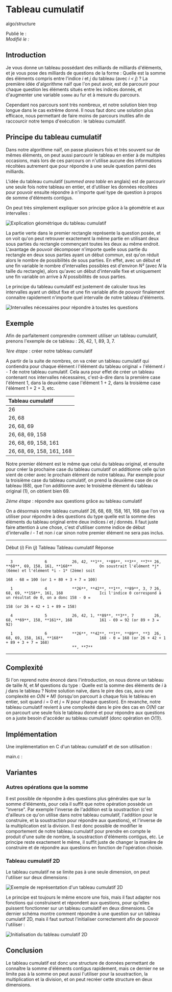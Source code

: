 Tableau cumulatif
=================
algo/structure

Publié le :   
*Modifié le :*

## Introduction

Je vous donne un tableau possédant des milliards de milliards d'éléments, et je vous pose des milliards de questions de la forme : Quelle est la somme des éléments compris entre l'indice *i* et *j* du tableau (avec *i < j*) ? La première idée d'algorithme naïf que l'on peut avoir, est de parcourir pour chaque question les éléments situés entre les indices donnés, et d'augmenter une variable `somme` au fur et à mesure du parcours.

Cependant nos parcours sont très nombreux, et notre solution bien trop longue dans le cas extrême donné. Il nous faut donc une solution plus efficace, nous permettant de faire moins de parcours inutiles afin de raccourcir notre temps d'exécution : le tableau cumulatif.

## Principe du tableau cumulatif

Dans notre algorithme naïf, on passe plusieurs fois et très souvent sur de mêmes éléments, on peut aussi parcourir le tableau en entier à de multiples occasions, mais lors de ces parcours on n'utilise aucune des informations récoltées autrement que pour répondre à une seule question parmi des milliards.

L'idée du tableau cumulatif (*summed area table* en anglais) est de parcourir une seule fois notre tableau en entier, et d'utiliser les données récoltées pour pouvoir ensuite répondre à n'importe quel type de question à propos de somme d'éléments contigus.

On peut très simplement expliquer son principe grâce à la géométrie et aux intervalles :

![Explication géométrique du tableau cumulatif](/static/img/algo/structure/tableau_cumulatif/explication_geo.png)

La partie verte dans le premier rectangle représente la question posée, et on voit qu'on peut retrouver exactement la même partie en utilisant deux sous parties du rectangle commençant toutes les deux au même endroit. L'avantage de pouvoir décomposer n'importe quelle sous partie du rectangle en deux sous parties ayant un début commun, est qu'on réduit alors le nombre de possibilités de sous parties. En effet, avec un début et une fin variable le nombre d'intervalles possibles est d'environ *N²* (avec *N* la taille du rectangle), alors qu'avec un début d'intervalle fixe et uniquement une fin variable on arrive à *N* possibilités de sous parties.

Le principe du tableau cumulatif est justement de calculer tous les intervalles ayant un début fixe et une fin variable afin de pouvoir finalement connaitre rapidement n'importe quel intervalle de notre tableau d'éléments.

![Intervalles nécessaires pour répondre à toutes les questions](/static/img/algo/structure/tableau_cumulatif/representation_inter.png)

## Exemple

Afin de parfaitement comprendre comment utiliser un tableau cumulatif, prenons l'exemple de ce tableau : 26, 42, 1, 89, 3, 7.

*1ère étape* : créer notre tableau cumulatif

A partir de la suite de nombres, on va créer un tableau cumulatif qui contiendra pour chaque élément *i* l'élément du tableau original + l'élément *i - 1* de notre tableau cumulatif. Cela aura pour effet de créer un tableau contenant nos intervalles nécessaires, c'est-à-dire dans la première case l'élément 1, dans la deuxième case l'élément 1 + 2, dans la troisième case l'élément 1 + 2 + 3, etc.

| Tableau cumulatif         |
| :-----------------        |
| 26                        |
| 26, 68                    |
| 26, 68, 69                |
| 26, 68, 69, 158           |
| 26, 68, 69, 158, 161      |
| 26, 68, 69, 158, 161, 168 |

Notre premier élément est le même que celui du tableau original, et ensuite pour créer la prochaine case du tableau cumulatif on additionne celle qu'on vient de créer avec le prochain élément de notre tableau. Par exemple pour la troisième case du tableau cumulatif, on prend la deuxième case de ce tableau (68), que l'on additionne avec le troisième élément du tableau original (1), on obtient bien 69.

*2ème étape* : répondre aux questions grâce au tableau cumulatif

On a désormais notre tableau cumulatif 26, 68, 69, 158, 161, 168 que l'on va utiliser pour répondre à des questions du type quelle est la somme des éléments du tableau original entre deux indices *i* et *j* donnés. Il faut juste faire attention à une chose, c'est d'utiliser comme indice de début d'intervalle *i - 1* et non *i* car sinon notre premier élément ne sera pas inclus.

------------------------------------------------------------------------------------------------------------------------------------------------------------------------------------
 Début (*i*)     Fin (*j*)       Tableau                             Tableau cumulatif                            Réponse
-------------- --------------    ----------------------------------- -------------------------------------------  ------------------------------------------------------------------
      3              6           26, 42, **1**, **89**, **3**, **7** 26, **68**, 69, 158, 161, **168**            On soustrait l'élément *j* (6ème) et l'élément *i - 1* (2ème) soit 
                                                                                                                  168 - 68 = 100 (or 1 + 80 + 3 + 7 = 100) 

      1              4           **26**, **42**, **1**, **89**, 3, 7 26, 68, 69, **158**, 161, 168                Ici l'indice 0 correspond à un résultat de 0, on a donc 158 - 0 =
                                                                                                                  158 (or 26 + 42 + 1 + 89 = 158)

      4              5           26, 42, 1, **89**, **3**, 7         26, 68, **69**, 158, **161**, 168            161 - 69 = 92 (or 89 + 3 = 92) 

      1              6           **26**, **42**, **1**, **89**, **3  26, 68, 69, 158, 161, **168**                168 - 0 = 168 (or 26 + 42 + 1 + 89 + 3 + 7 = 168)
                                 **, **7**

------------------------------------------------------------------------------------------------------------------------------------------------------------------------------------

## Complexité

Si l'on reprend notre énoncé dans l'introduction, on nous donne un tableau de taille *N*, et *M* questions du type : Quelle est la somme des éléments de *i* à *j* dans le tableau ? Notre solution naïve, dans le pire des cas, aura une complexité en *O(N \* M)* (lorsqu'on parcourt à chaque fois le tableau en entier, soit quand *i* = 0 et *j* = *N* pour chaque question). En revanche, notre tableau cumulatif revient à une complexité dans le pire des cas en *O(N)* car on parcourt une seule fois le tableau donné et pour répondre aux questions on a juste besoin d'accéder au tableau cumulatif (donc opération en *O(1)*).

## Implémentation

Une implémentation en C d'un tableau cumulatif et de son utilisation :

main.c :

## Variantes

### Autres opérations que la somme

Il est possible de répondre à des questions plus générales que sur la somme d'éléments, pour cela il suffit que notre opération possède un "inverse". Par exemple l'inverse de l'addition est la soustraction (c'est d'ailleurs ce qu'on utilise dans notre tableau cumulatif, l'addition pour le construire, et la soustraction pour répondre aux questions), et l'inverse de la multiplication est la division. Il est donc possible de modifier le comportement de notre tableau cumulatif pour prendre en compte le produit d'une suite de nombre, la soustraction d'éléments contigus, etc. Le principe reste exactement le même, il suffit juste de changer la manière de construire et de répondre aux questions en fonction de l'opération choisie.

### Tableau cumulatif 2D

Le tableau cumulatif ne se limite pas à une seule dimension, on peut l'utiliser sur deux dimensions :

![Exemple de représentation d'un tableau cumulatif 2D](/static/img/algo/structure/tableau_cumulatif/exemple_tableau2D.png)

Le principe est toujours le même encore une fois, mais il faut adapter nos fonctions qui construisent et répondent aux questions, pour qu'elles puissent fonctionner sur un tableau cumulatif en deux dimensions. Ce dernier schéma montre comment répondre à une question sur un tableau cumulatif 2D, mais il faut surtout l'initialiser correctement afin de pouvoir l'utiliser :

![Initialisation du tableau cumulatif 2D](/static/img/algo/structure/tableau_cumulatif/init_tableau2D.png)

## Conclusion

Le tableau cumulatif est donc une structure de données permettant de connaître la somme d'éléments contigus rapidement, mais ce dernier ne se limite pas à la somme on peut aussi l'utiliser pour la soustraction, la multiplication et la division, et on peut recréer cette structure en deux dimensions.

